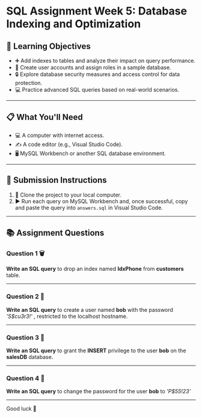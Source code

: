 # SQL Assignment Week 5: Database Indexing and Optimization

## 🎯 **Learning Objectives**
* ➕ Add indexes to tables and analyze their impact on query performance.
* 👤 Create user accounts and assign roles in a sample database.
* 🔒 Explore database security measures and access control for data protection.
* 💻 Practice advanced SQL queries based on real-world scenarios.

---

## 📋 **What You'll Need**
* 💻 A computer with internet access.
* ✍️ A code editor (e.g., Visual Studio Code).
* 🖥️ MySQL Workbench or another SQL database environment.

---

## 📝 **Submission Instructions**
1. 📂 Clone the project to your local computer.
2. ▶️ Run each query on MySQL Workbench and, once successful, copy and paste the query into `answers.sql` in Visual Studio Code.

--- 

## 📚 Assignment Questions   
### **Question 1 🗑️** 
**Write an SQL query** to drop an index named **IdxPhone** from **customers** table.

---
### **Question 2 👤** 
 **Write an SQL query** to create a user named **bob** with the password _'S$cu3r3!'_ , restricted to the localhost hostname.

---
### **Question 3 🔑** 
 **Write an SQL query** to grant the **INSERT** privilege to the user **bob** on the **salesDB** database.

---
### **Question 4 🔐**
**Write an SQL query** to change the password for the user **bob** to _'P$55!23'_

---
Good luck 🚀